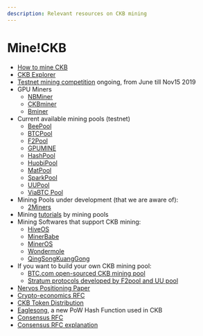 ```yaml
---
description: Relevant resources on CKB mining
---
```


# Mine!CKB

* ​[How to mine CKB](https://docs.nervos.org/getting-started/mine)
* [CKB Explorer](http://explorer.nervos.org/)
* [Testnet mining competition](http://mineyourownbusiness.nervos.org/) ongoing, from June till Nov15 2019 
* GPU Miners
  * [NBMiner](https://github.com/NebuTech/NBMiner)
  * [CKBminer](https://github.com/nervosnetwork/ckb-miner)
  * [Bminer](https://www.bminer.me/releases/)
* Current available mining pools \(testnet\)
  * [BeePool](https://www.beepool.org/tutorial/ckb)
  * [BTCPool](https://pool.btc.com/)
  * [F2Pool](https://blog.f2pool.com/zh/help/mining-tutorial/start-mining/ckb)
  * [GPUMINE](https://gpumine.zendesk.com/hc/zh-tw/sections/360007160651-CKB?fbclid=IwAR2capAvmK4AZrYvm4RXvGu898Veg1Y20DNhNHDKaHN4haCetsPvyoPe5wY)
  * [HashPool](https://hashpool.com/)
  * [HuobiPool](https://matpool.io/)
  * [MatPool](https://www.huobipool.com/pow/innovative)
  * [SparkPool](https://support.sparkpool.com/hc/zh-cn/articles/360000440961)
  * [UUPool](https://uupool.cn/tutorial/66)
  * [ViaBTC Pool](https://pool.viabtc.com/)
* Mining Pools under development \(that we are aware of\):
  * [2Miners](https://2miners.com/ckb-mining-pool)
* Mining [tutorials](https://talk.nervos.org/t/mining-tutorials-from-mining-pools/3573) by mining pools
* Mining Softwares that support CKB mining:
  * [HiveOS](https://hiveos.farm/)
  * [MinerBabe](https://www.minerbabe.com/pc.html/#/)
  * [MinerOS](https://www.mineros.cn/index.php/zh/newprofit/394-ckb-nervos)
  * [Wondermole](https://wondermole.io/)
  * [QingSongKuangGong](http://www.qskg.top/ckb.html)
* If you want to build your own CKB mining pool:
  * [BTC.com open-sourced CKB mining pool](https://github.com/btccom/btcpool)
  * [Stratum protocols developed by F2pool and UU pool](https://github.com/f2pool/proposals/blob/master/20190904-nervos-common-stratum-protocol.md)
* [Nervos Positioning Paper](https://github.com/nervosnetwork/rfcs/blob/79a6774eb16f5077617f3eef580653316fbdcb16/rfcs/0001-positioning/0001-positioning.md)
* [Crypto-economics RFC](https://github.com/nervosnetwork/rfcs/blob/master/rfcs/0015-ckb-cryptoeconomics/0015-ckb-cryptoeconomics.md)
* [CKB Token Distribution](https://medium.com/nervosnetwork/nervos-ckbyte-distribution-and-why-we-are-burning-25-in-the-genesis-block-9a7ddf7f6779)
* [Eaglesong](https://medium.com/nervosnetwork/the-proof-of-work-function-of-nervos-ckb-3cc8364464d9), a new PoW Hash Function used in CKB
* [Consensus RFC](https://github.com/nervosnetwork/rfcs/blob/master/rfcs/0020-ckb-consensus-protocol/0020-ckb-consensus-protocol.md)
* [Consensus RFC explanation](https://medium.com/nervosnetwork/nervos-consensus-rfc-39d5146d148)

